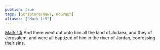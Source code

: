 ```yaml
---
publish: true
tags: [Scripture/NewT, noGraph]
aliases: ["Mark 1:5"]
---
```

[Mark 1:5](https://churchofjesuschrist.org/study/scriptures/nt/mark/1?lang=eng&id=p5#p5) And there went out unto him all the land of Judaea, and they of Jerusalem, and were all baptized of him in the river of Jordan, confessing their sins.

